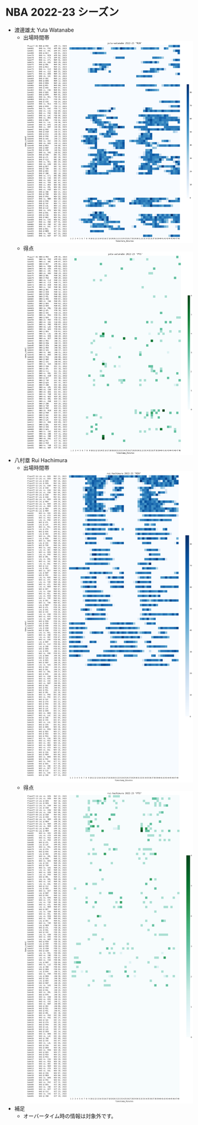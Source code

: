 
# NBA 2022-23 シーズン
- 渡邊雄太 Yuta Watanabe
  - 出場時間帯
  ![image.png](images/yuta-watanabe_2022-23_MIN.png)
  - 得点
  ![image.png](images/yuta-watanabe_2022-23_PTS.png)
- 八村塁 Rui Hachimura
  - 出場時間帯
  ![image.png](images/rui-hachimura_2022-23_MIN.png)
  - 得点
  ![image.png](images/rui-hachimura_2022-23_PTS.png)
- 補足
  - オーバータイム時の情報は対象外です。
